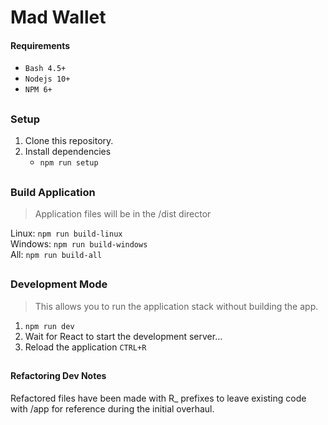 # Mad Wallet

#### Requirements
- `Bash 4.5+`
- `Nodejs 10+`
- `NPM 6+`

##
### Setup

1. Clone this repository.
2. Install dependencies  
	- `npm run setup`

##
### Build Application
> Application files will be in the /dist director

Linux: `npm run build-linux`  
Windows: `npm run build-windows`    
All: `npm run build-all`

##
### Development Mode
> This allows you to run the application stack without building the app.

1. `npm run dev`
2. Wait for React to start the development server...
3. Reload the application `CTRL+R`

##
#### Refactoring Dev Notes
Refactored files have been made with R_ prefixes to leave existing code with /app for reference during the initial overhaul.
